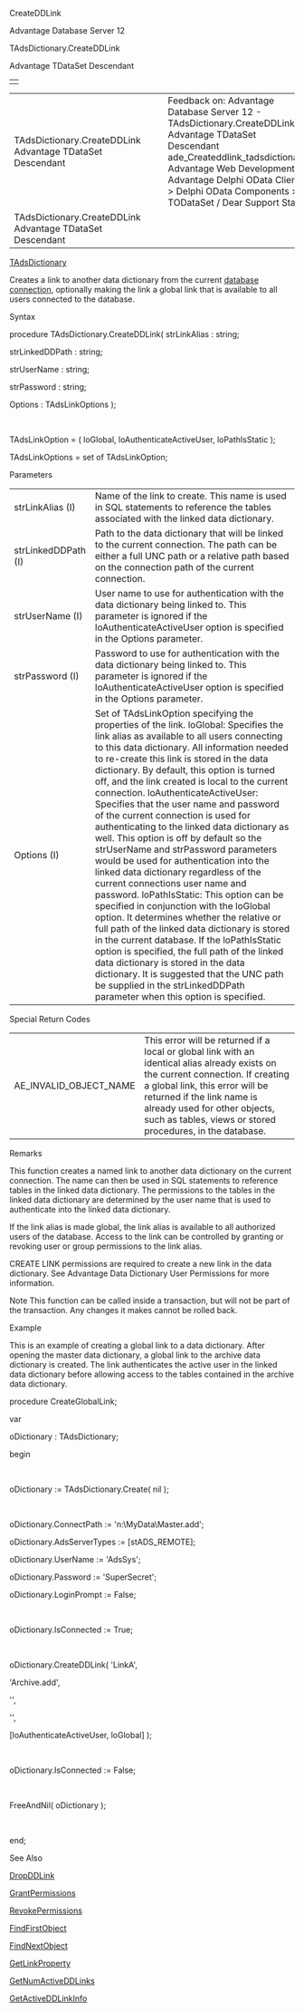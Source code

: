 CreateDDLink




Advantage Database Server 12  

TAdsDictionary.CreateDDLink

Advantage TDataSet Descendant

|  |
| --- |
|  |

|  |  |  |  |  |
| --- | --- | --- | --- | --- |
| TAdsDictionary.CreateDDLink  Advantage TDataSet Descendant |  |  | Feedback on: Advantage Database Server 12 - TAdsDictionary.CreateDDLink Advantage TDataSet Descendant ade\_Createddlink\_tadsdictionary Advantage Web Development > Advantage Delphi OData Client > Delphi OData Components > TODataSet / Dear Support Staff, |  |
| TAdsDictionary.CreateDDLink  Advantage TDataSet Descendant |  |  |  |  |

[TAdsDictionary](ade_tadsdictionary.htm)

Creates a link to another data dictionary from the current [database connection](javascript:hhpopuplink.TextPopup(popid_330761683X,FontFace,-1,-1,-1,-1)), optionally making the link a global link that is available to all users connected to the database.

Syntax

procedure TAdsDictionary.CreateDDLink( strLinkAlias : string;

strLinkedDDPath : string;

strUserName : string;

strPassword : string;

Options : TAdsLinkOptions );

 

TAdsLinkOption = ( loGlobal, loAuthenticateActiveUser, loPathIsStatic );

TAdsLinkOptions = set of TAdsLinkOption;

Parameters

|  |  |
| --- | --- |
| strLinkAlias (I) | Name of the link to create. This name is used in SQL statements to reference the tables associated with the linked data dictionary. |
| strLinkedDDPath (I) | Path to the data dictionary that will be linked to the current connection. The path can be either a full UNC path or a relative path based on the connection path of the current connection. |
| strUserName (I) | User name to use for authentication with the data dictionary being linked to. This parameter is ignored if the loAuthenticateActiveUser option is specified in the Options parameter. |
| strPassword (I) | Password to use for authentication with the data dictionary being linked to. This parameter is ignored if the loAuthenticateActiveUser option is specified in the Options parameter. |
| Options (I) | Set of TAdsLinkOption specifying the properties of the link.  loGlobal: Specifies the link alias as available to all users connecting to this data dictionary. All information needed to re-create this link is stored in the data dictionary. By default, this option is turned off, and the link created is local to the current connection.  loAuthenticateActiveUser: Specifies that the user name and password of the current connection is used for authenticating to the linked data dictionary as well. This option is off by default so the strUserName and strPassword parameters would be used for authentication into the linked data dictionary regardless of the current connections user name and password.  loPathIsStatic: This option can be specified in conjunction with the loGlobal option. It determines whether the relative or full path of the linked data dictionary is stored in the current database. If the loPathIsStatic option is specified, the full path of the linked data dictionary is stored in the data dictionary. It is suggested that the UNC path be supplied in the strLinkedDDPath parameter when this option is specified. |

Special Return Codes

|  |  |
| --- | --- |
| AE\_INVALID\_OBJECT\_NAME | This error will be returned if a local or global link with an identical alias already exists on the current connection. If creating a global link, this error will be returned if the link name is already used for other objects, such as tables, views or stored procedures, in the database. |

Remarks

This function creates a named link to another data dictionary on the current connection. The name can then be used in SQL statements to reference tables in the linked data dictionary. The permissions to the tables in the linked data dictionary are determined by the user name that is used to authenticate into the linked data dictionary.

If the link alias is made global, the link alias is available to all authorized users of the database. Access to the link can be controlled by granting or revoking user or group permissions to the link alias.

CREATE LINK permissions are required to create a new link in the data dictionary. See Advantage Data Dictionary User Permissions for more information.

Note This function can be called inside a transaction, but will not be part of the transaction. Any changes it makes cannot be rolled back.

Example

This is an example of creating a global link to a data dictionary. After opening the master data dictionary, a global link to the archive data dictionary is created. The link authenticates the active user in the linked data dictionary before allowing access to the tables contained in the archive data dictionary.

procedure CreateGlobalLink;

var

oDictionary : TAdsDictionary;

begin

 

oDictionary := TAdsDictionary.Create( nil );

 

oDictionary.ConnectPath := 'n:\MyData\Master.add';

oDictionary.AdsServerTypes := [stADS\_REMOTE];

oDictionary.UserName := 'AdsSys';

oDictionary.Password := 'SuperSecret';

oDictionary.LoginPrompt := False;

 

oDictionary.IsConnected := True;

 

oDictionary.CreateDDLink( 'LinkA',

'Archive.add',

'',

'',

[loAuthenticateActiveUser, loGlobal] );

 

oDictionary.IsConnected := False;

 

FreeAndNil( oDictionary );

 

end;

See Also

[DropDDLink](ade_dropddlink_tadsdictionary.htm)

[GrantPermissions](ade_grantpermissions_tadsdictionary.htm)

[RevokePermissions](ade_revokepermissions_tadsdictionary.htm)

[FindFirstObject](ade_findfirstobject.htm)

[FindNextObject](ade_findnextobject.htm)

[GetLinkProperty](ade_getlinkproperty_tadsdictionary.htm)

[GetNumActiveDDLinks](ade_getnumactiveddlinks_tadsconnection.htm)

[GetActiveDDLinkInfo](ade_getactiveddlinkinfo_tadsconnection.htm)